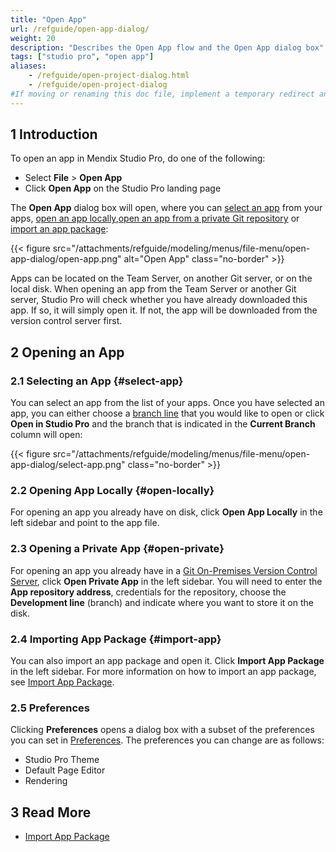 ```yaml
---
title: "Open App"
url: /refguide/open-app-dialog/
weight: 20
description: "Describes the Open App flow and the Open App dialog box"
tags: ["studio pro", "open app"]
aliases:
    - /refguide/open-project-dialog.html
    - /refguide/open-project-dialog
#If moving or renaming this doc file, implement a temporary redirect and let the respective team know they should update the URL in the product. See Mapping to Products for more details.
---
```


## 1 Introduction

To open an app in Mendix Studio Pro, do one of the following:

* Select **File** > **Open App**
* Click **Open App** on the Studio Pro landing page

The **Open App** dialog box will open, where you can [select an app](#select-app) from your apps, [open an app locally](#open-locally),[open an app from a private Git repository](#open-private) or [import an app package](#import-app):

{{< figure src="/attachments/refguide/modeling/menus/file-menu/open-app-dialog/open-app.png" alt="Open App" class="no-border" >}}

Apps can be located on the Team Server, on another Git server, or on the local disk. When opening an app from the Team Server or another Git server, Studio Pro will check whether you have already downloaded this app. If so, it will simply open it. If not, the app will be downloaded from the version control server first. 

## 2 Opening an App

### 2.1 Selecting an App {#select-app}

You can select an app from the list of your apps. Once you have selected an app, you can either choose a [branch line](/refguide/version-control/#branches) that you would like to open or click **Open in Studio Pro** and the branch that is indicated in the **Current Branch** column will open:

{{< figure src="/attachments/refguide/modeling/menus/file-menu/open-app-dialog/select-app.png" class="no-border" >}}

### 2.2 Opening App Locally {#open-locally}

For opening an app you already have on disk, click **Open App Locally** in the left sidebar and point to the app file.

### 2.3 Opening a Private App {#open-private}

For opening an app you already have in a [Git On-Premises Version Control Server](/refguide/on-premises-git/), click **Open Private App** in the left sidebar. You will need to enter the **App repository address**, credentials for the repository, choose the **Development line** (branch) and indicate where you want to store it on the disk.

### 2.4 Importing App Package {#import-app}

You can also import an app package and open it. Click **Import App Package** in the left sidebar. For more information on how to import an app package, see [Import App Package](/refguide/import-app-package-dialog/).

### 2.5 Preferences

Clicking **Preferences** opens a dialog box with a subset of the preferences you can set in [Preferences](/refguide/preferences-dialog/). The preferences you can change are as follows:

* Studio Pro Theme
* Default Page Editor
* Rendering

## 3 Read More

* [Import App Package](/refguide/import-app-package-dialog/)
